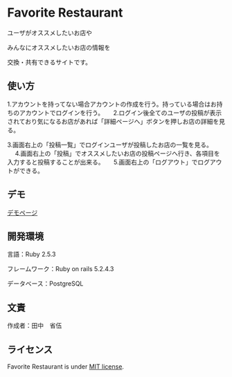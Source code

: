 # Favorite Restaurant

ユーザがオススメしたいお店や

みんなにオススメしたいお店の情報を

交換・共有できるサイトです。


## 使い方

1.アカウントを持ってない場合アカウントの作成を行う。持っている場合はお持ちのアカウントでログインを行う。
　
2.ログイン後全てのユーザの投稿が表示されており気になるお店があれば「詳細ページへ」ボタンを押しお店の詳細を見る。
   
3.画面右上の「投稿一覧」でログインユーザが投稿したお店の一覧を見る。
　 
4.画面右上の「投稿」でオススメしたいお店の投稿ページへ行き、各項目を入力すると投稿することが出来る。
　 
5.画面右上の「ログアウト」でログアウトができる。

## デモ

[デモページ](https://favorite-restaurant123198.herokuapp.com/)

## 開発環境

言語：Ruby 2.5.3

フレームワーク：Ruby on rails 5.2.4.3

データベース：PostgreSQL 

## 文責

作成者：田中　省伍

## ライセンス

Favorite Restaurant is under [MIT license](https://en.wikipedia.org/wiki/MIT_License).